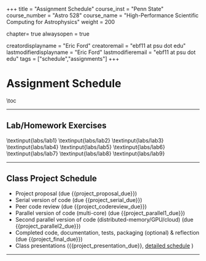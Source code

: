 +++
title = "Assignment Schedule"
course_inst = "Penn State"
course_number = "Astro 528"
course_name = "High-Performance Scientific Computing for Astrophysics"
weight = 200

chapter= true
alwaysopen = true

creatordisplayname = "Eric Ford"
creatoremail = "ebf11 at psu dot edu"
lastmodifierdisplayname = "Eric Ford"
lastmodifieremail = "ebf11 at psu dot edu"
tags = ["schedule","assignments"]
+++

# Assignment Schedule
\toc

---

## Lab/Homework Exercises
\textinput{labs/lab1}
\textinput{labs/lab2}
\textinput{labs/lab3}
\textinput{labs/lab4}
\textinput{labs/lab5}
\textinput{labs/lab6}
\textinput{labs/lab7}
\textinput{labs/lab8}
\textinput{labs/lab9}

---

## Class Project Schedule
- Project proposal (due {{project_proposal_due}})
- Serial version of code (due {{project_serial_due}})
- Peer code review (due {{project_codereview_due}})
- Parallel version of code (multi-core) (due {{project_parallel1_due}})
- Second parallel version of code (distributed-memory/GPU/cloud) (due {{project_parallel2_due}})
- Completed code, documentation, tests, packaging (optional) & reflection (due {{project_final_due}})
- Class presentations ({{project_presentation_due}}, [detailed schedule](https://github.com/PsuAstro528/PresentationsSchedule2023) )

---
